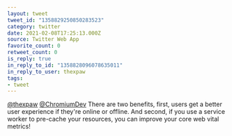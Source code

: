 ```yaml
---
layout: tweet
tweet_id: "1358829250850283523"
category: twitter
date: 2021-02-08T17:25:13.000Z
source: Twitter Web App
favorite_count: 0
retweet_count: 0
is_reply: true
in_reply_to_id: "1358828096078635011"
in_reply_to_user: thexpaw
tags:
- tweet
---
```


[@thexpaw](https://twitter.com/@thexpaw) [@ChromiumDev](https://twitter.com/@ChromiumDev) There are two benefits, first, users get a better user experience if they're online or offline. And second, if you use a service worker to pre-cache your resources, you can improve your core web vital metrics!

